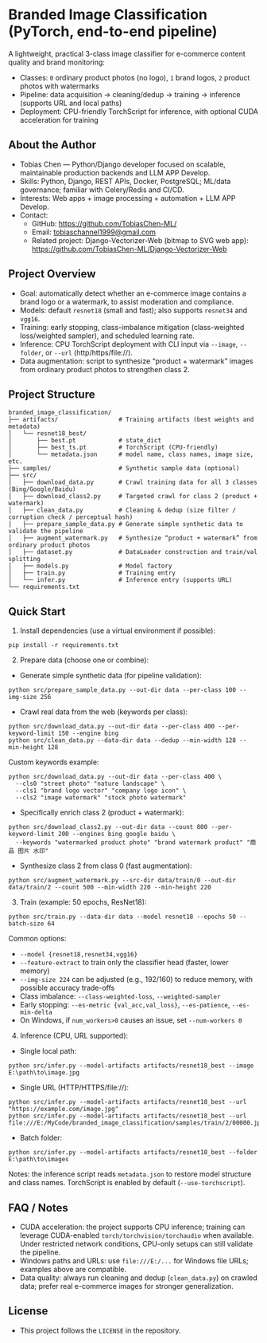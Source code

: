 # Branded Image Classification (PyTorch, end-to-end pipeline)

A lightweight, practical 3-class image classifier for e-commerce content quality and brand monitoring:
- Classes: `0` ordinary product photos (no logo), `1` brand logos, `2` product photos with watermarks
- Pipeline: data acquisition → cleaning/dedup → training → inference (supports URL and local paths)
- Deployment: CPU-friendly TorchScript for inference, with optional CUDA acceleration for training


## About the Author
- Tobias Chen — Python/Django developer focused on scalable, maintainable production backends and LLM APP Develop.
- Skills: Python, Django, REST APIs, Docker, PostgreSQL; ML/data governance; familiar with Celery/Redis and CI/CD.
- Interests: Web apps + image processing + automation + LLM APP Develop.
- Contact:
  - GitHub: https://github.com/TobiasChen-ML/
  - Email: tobiaschannel1999@gmail.com
  - Related project: Django-Vectorizer-Web (bitmap to SVG web app): https://github.com/TobiasChen-ML/Django-Vectorizer-Web


## Project Overview
- Goal: automatically detect whether an e-commerce image contains a brand logo or a watermark, to assist moderation and compliance.
- Models: default `resnet18` (small and fast); also supports `resnet34` and `vgg16`.
- Training: early stopping, class-imbalance mitigation (class-weighted loss/weighted sampler), and scheduled learning rate.
- Inference: CPU TorchScript deployment with CLI input via `--image`, `--folder`, or `--url` (http/https/file://).
- Data augmentation: script to synthesize “product + watermark” images from ordinary product photos to strengthen class 2.


## Project Structure
```
branded_image_classification/
├── artifacts/                 # Training artifacts (best weights and metadata)
│   └── resnet18_best/
│       ├── best.pt            # state_dict
│       ├── best_ts.pt         # TorchScript (CPU-friendly)
│       └── metadata.json      # model name, class names, image size, etc.
├── samples/                   # Synthetic sample data (optional)
├── src/
│   ├── download_data.py       # Crawl training data for all 3 classes (Bing/Google/Baidu)
│   ├── download_class2.py     # Targeted crawl for class 2 (product + watermark)
│   ├── clean_data.py          # Cleaning & dedup (size filter / corruption check / perceptual hash)
│   ├── prepare_sample_data.py # Generate simple synthetic data to validate the pipeline
│   ├── augment_watermark.py   # Synthesize “product + watermark” from ordinary product photos
│   ├── dataset.py             # DataLoader construction and train/val splitting
│   ├── models.py              # Model factory
│   ├── train.py               # Training entry
│   └── infer.py               # Inference entry (supports URL)
└── requirements.txt
```


## Quick Start
1) Install dependencies (use a virtual environment if possible):
```
pip install -r requirements.txt
```

2) Prepare data (choose one or combine):
- Generate simple synthetic data (for pipeline validation):
```
python src/prepare_sample_data.py --out-dir data --per-class 100 --img-size 256
```
- Crawl real data from the web (keywords per class):
```
python src/download_data.py --out-dir data --per-class 400 --per-keyword-limit 150 --engine bing
python src/clean_data.py --data-dir data --dedup --min-width 128 --min-height 128
```
  Custom keywords example:
```
python src/download_data.py --out-dir data --per-class 400 \
  --cls0 "street photo" "nature landscape" \
  --cls1 "brand logo vector" "company logo icon" \
  --cls2 "image watermark" "stock photo watermark"
```
- Specifically enrich class 2 (product + watermark):
```
python src/download_class2.py --out-dir data --count 800 --per-keyword-limit 200 --engines bing google baidu \
  --keywords "watermarked product photo" "brand watermark product" "商品 图片 水印"
```
- Synthesize class 2 from class 0 (fast augmentation):
```
python src/augment_watermark.py --src-dir data/train/0 --out-dir data/train/2 --count 500 --min-width 220 --min-height 220
```

3) Train (example: 50 epochs, ResNet18):
```
python src/train.py --data-dir data --model resnet18 --epochs 50 --batch-size 64
```
Common options:
- `--model {resnet18,resnet34,vgg16}`
- `--feature-extract` to train only the classifier head (faster, lower memory)
- `--img-size 224` can be adjusted (e.g., 192/160) to reduce memory, with possible accuracy trade-offs
- Class imbalance: `--class-weighted-loss`, `--weighted-sampler`
- Early stopping: `--es-metric {val_acc,val_loss}`, `--es-patience`, `--es-min-delta`
- On Windows, if `num_workers>0` causes an issue, set `--num-workers 0`

4) Inference (CPU, URL supported):
- Single local path:
```
python src/infer.py --model-artifacts artifacts/resnet18_best --image E:\path\to\image.jpg
```
- Single URL (HTTP/HTTPS/file://):
```
python src/infer.py --model-artifacts artifacts/resnet18_best --url "https://example.com/image.jpg"
python src/infer.py --model-artifacts artifacts/resnet18_best --url file:///E:/MyCode/branded_image_classification/samples/train/2/00000.jpg
```
- Batch folder:
```
python src/infer.py --model-artifacts artifacts/resnet18_best --folder E:\path\to\images
```
Notes: the inference script reads `metadata.json` to restore model structure and class names. TorchScript is enabled by default (`--use-torchscript`).


## FAQ / Notes
- CUDA acceleration: the project supports CPU inference; training can leverage CUDA-enabled `torch/torchvision/torchaudio` when available. Under restricted network conditions, CPU-only setups can still validate the pipeline.
- Windows paths and URLs: use `file:///E:/...` for Windows file URLs; examples above are compatible.
- Data quality: always run cleaning and dedup (`clean_data.py`) on crawled data; prefer real e-commerce images for stronger generalization.


## License
- This project follows the `LICENSE` in the repository.